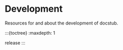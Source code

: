 # Development

Resources for and about the development of docstub.

:::{toctree}
:maxdepth: 1

release
:::
